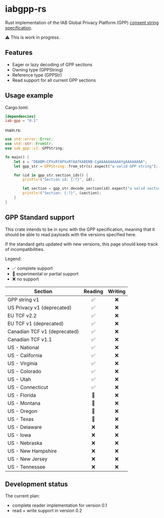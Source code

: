 # iabgpp-rs

Rust implementation of the IAB Global Privacy Platform (GPP)
[consent string specification](https://github.com/InteractiveAdvertisingBureau/Global-Privacy-Platform/blob/main/Core/Consent%20String%20Specification.md).

⚠️ This is work in progress.

## Features

- Eager or lazy decoding of GPP sections
- Owning type (GPPString)
- Reference type (GPPStr)
- Read support for all current GPP sections

## Usage example

Cargo.toml:

```toml
[dependencies]
iab-gpp = "0.1"
```

main.rs:

```rust
use std::error::Error;
use std::str::FromStr;
use iab_gpp::v1::GPPString;

fn main() {
    let s = "DBABM~CPXxRfAPXxRfAAfKABENB-CgAAAAAAAAAAYgAAAAAAAA";
    let gpp_str = GPPString::from_str(s).expect("a valid GPP string");

    for &id in gpp_str.section_ids() {
        println!("Section id: {:?}", id);

        let section = gpp_str.decode_section(id).expect("a valid section");
        println!("Section: {:?}", &section);
    }
}
```

## GPP Standard support

This crate intends to be in sync with the GPP specification, meaning that it should
be able to read payloads with the versions specified here.

If the standard gets updated with new versions, this page should keep track of
incompatibilities.

Legend:

- ✅ complete support
- 🧪 experimental or partial support
- ❌ no support

| Section                      | Reading | Writing |
|------------------------------|:-------:|:-------:|
| GPP string v1                |    ✅    |    ❌    |
| US Privacy v1 (deprecated)   |    ✅    |    ❌    |
| EU TCF v2.2                  |    ✅    |    ❌    |
| EU TCF v1 (deprecated)       |    ✅    |    ❌    |
| Canadian TCF v1 (deprecated) |    ✅    |    ❌    |
| Canadian TCF v1.1            |    ✅    |    ❌    |
| US - National                |    ✅    |    ❌    |
| US - California              |    ✅    |    ❌    |
| US - Virginia                |    ✅    |    ❌    |
| US - Colorado                |    ✅    |    ❌    |
| US - Utah                    |    ✅    |    ❌    |
| US - Connecticut             |    ✅    |    ❌    |
| US - Florida                 |   🧪    |    ❌    |
| US - Montana                 |   🧪    |    ❌    |
| US - Oregon                  |   🧪    |    ❌    |
| US - Texas                   |   🧪    |    ❌    |
| US - Delaware                |    ❌    |    ❌    |
| US - Iowa                    |    ❌    |    ❌    |
| US - Nebraska                |    ❌    |    ❌    |
| US - New Hampshire           |    ❌    |    ❌    |
| US - New Jersey              |    ❌    |    ❌    |
| US - Tennessee               |    ❌    |    ❌    |

## Development status

The current plan:

- complete reader implementation for version 0.1
- read + write support in version 0.2
